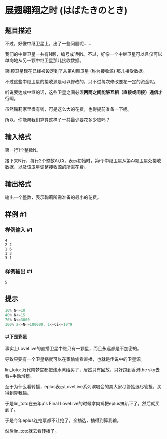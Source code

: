 # 展翅翱翔之时 (はばたきのとき)

## 题目描述

不过，好像中继卫星上，出了一些问题呢……


我们的中继卫星一共有N颗，编号成1到N。不过，好像一个中继卫星可以且仅可以单向地从另一颗中继卫星那儿接收数据。


第i颗卫星现在已经被设定到了从第Ai颗卫星 (称为接收源) 那儿接受数据。


不过这些中继卫星的接收源是可以修改的，只不过每次修改要花一定的资金呢。


听说要达成中继的话，这些卫星之间必须**两两之间能够互相（直接或间接）通信**才行啊。


虽然鞠莉家里很有钱，可是这么大的花费，也得提前准备一下呢。


所以，你能帮我们算算这样子一共最少要花多少钱吗？


## 输入格式

第一行1个整数N。

接下来N行，每行2个整数Ai,Ci，表示初始时，第i个中继卫星从第Ai颗卫星处接收数据，以及该卫星调整接收源的所需花费。


## 输出格式

输出一个整数，表示鞠莉所需准备的最小的花费。


## 样例 #1

### 样例输入 #1
```
4
2 2
1 6
1 3
3 1
```

### 样例输出 #1

```
5
```

## 提示


```cpp
10% N<=10
40% N<=15
70% N<=3000
100% 2<=N<=100000, 1<=Ci<=10^9
```
#### 以下是彩蛋
事实上LoveLive的直播卫星中继只有一颗星，而且永远都是不加密的。

导致只要有一个卫星锅就可以在家偷偷看直播，也就是传说中的卫星源。

lin\_toto: 万代南梦宫都把浅水湾给买了，居然只有回放，只好跑到香港the sky去看+手动滑稽。

至于为什么看转播，eplus表示LoveLive系列演唱会的票大家尽管抽选尽管抢，买得到算我输。

于是lin\_toto在去年μ's Final LoveLive的时候拿肉鸡把eplus搞趴下了，然后就买到了。

于是今年eplus连抢票都不让抢了，全抽选，抽得到算我输。

然后lin\_toto就去看转播了。

